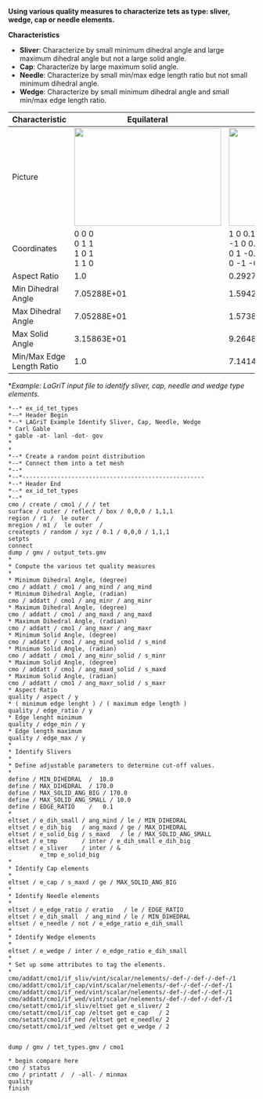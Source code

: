 **Using various quality measures to characterize tets as type: sliver, wedge, cap or needle elements.**

**Characteristics**

- **Sliver**: Characterize by small minimum dihedral angle and large maximum dihedral angle but not a large solid angle.
- **Cap**: Characterize by large maximum solid angle.
- **Needle**: Characterize by small min/max edge length ratio but not small minimum dihedral angle.
- **Wedge**: Characterize by small minimum dihedral angle and small min/max edge length ratio.

Characteristic    | Equilateral | Sliver | Cap | Needle | Wedge 
--- | ---- | --- | ---- | --- | ---
Picture | <img height="200" width="300" src="https://lanl.github.io/LaGriT/assets/images/quality_tet_equilateral.png"> | <img height="200" width="300" src="https://lanl.github.io/LaGriT/assets/images/quality_tet_sliver.png"> | <img height="200" width="300" src="https://lanl.github.io/LaGriT/assets/images/quality_tet_cap.png"> | <img height="200" width="300" src="https://lanl.github.io/LaGriT/assets/images/quality_tet_needle.png"> | <img height="200" width="300" src="https://lanl.github.io/LaGriT/assets/images/quality_tet_wedge.png"> |
Coordinates | 0 0 0 <br> 0 1 1 <br> 1 0 1 <br> 1 1 0 | 1 0 0.1 <br> -1 0 0.1 <br> 0 1 -0.1 <br> 0 -1 -0.1 | 1 0 0 <br> 1 1 0 <br> 0 0 0 <br> 0.75 0.25 0.1 | .1 -.1 0 <br> .1 .1 0 <br> -.1 0 0 <br> 0 0 1 | 1 0 0 <br> -1 0 0 <br> 0 1 0.1 <br> 0 1 -0.1 
Aspect Ratio | 1.0 | 0.2927 | 0.07448 | 0.3429 | 0.2617
Min Dihedral Angle | 7.05288E+01 | 1.59424E+01 | 1.57932E+01 | 5.33585E+01 | 1.14212E+01
Max Dihedral Angle | 7.05288E+01 | 1.57380E+02 | 1.49550E+02 | 8.74394E+01 | 90.0
Max Solid Angle | 3.15863E+01 | 9.26487E+00 | 2.60111E+02 | 5.56182E+01 | 8.19307E+01
Min/Max Edge Length Ratio  | 1.0 | 7.14143E-01 | 2.59808E-01 | 1.98030E-01 | 0.1

**Example: LaGriT input file to identify sliver, cap, needle and wedge type elements.*

    *--* ex_id_tet_types
    *--* Header Begin
    *--* LAGriT Example Identify Sliver, Cap, Needle, Wedge
    * Carl Gable
    * gable -at- lanl -dot- gov
    *
    *
    *--* Create a random point distribution
    *--* Connect them into a tet mesh
    *--*
    *--*----------------------------------------------------
    *--* Header End
    *--* ex_id_tet_types
    *--*
    cmo / create / cmo1 / / / tet
    surface / outer / reflect / box / 0,0,0 / 1,1,1
    region / r1 /  le outer  /
    mregion / m1 /  le outer  /
    createpts / random / xyz / 0.1 / 0,0,0 / 1,1,1
    setpts
    connect
    dump / gmv / output_tets.gmv
    *
    * Compute the various tet quality measures
    *
    * Minimum Dihedral Angle, (degree)
    cmo / addatt / cmo1 / ang_mind / ang_mind
    * Minimum Dihedral Angle, (radian)
    cmo / addatt / cmo1 / ang_minr / ang_minr
    * Maximum Dihedral Angle, (degree)
    cmo / addatt / cmo1 / ang_maxd / ang_maxd
    * Maximum Dihedral Angle, (radian)
    cmo / addatt / cmo1 / ang_maxr / ang_maxr
    * Minimum Solid Angle, (degree)
    cmo / addatt / cmo1 / ang_mind_solid / s_mind
    * Minimum Solid Angle, (radian)
    cmo / addatt / cmo1 / ang_minr_solid / s_minr
    * Maximum Solid Angle, (degree)
    cmo / addatt / cmo1 / ang_maxd_solid / s_maxd
    * Maximum Solid Angle, (radian)
    cmo / addatt / cmo1 / ang_maxr_solid / s_maxr
    * Aspect Ratio
    quality / aspect / y
    * ( minimum edge lenght ) / ( maximum edge length )
    quality / edge_ratio / y
    * Edge lenght minimum
    quality / edge_min / y
    * Edge length maximum
    quality / edge_max / y
    *
    * Identify Slivers
    *
    * Define adjustable parameters to determine cut-off values.
    *
    define / MIN_DIHEDRAL  /  10.0
    define / MAX_DIHEDRAL  / 170.0
    define / MAX_SOLID_ANG_BIG / 170.0
    define / MAX_SOLID_ANG_SMALL / 10.0
    define / EDGE_RATIO    /   0.1
    *
    eltset / e_dih_small / ang_mind / le / MIN_DIHEDRAL
    eltset / e_dih_big   / ang_maxd / ge / MAX_DIHEDRAL
    eltset / e_solid_big / s_maxd   / le / MAX_SOLID_ANG_SMALL
    eltset / e_tmp       / inter / e_dih_small e_dih_big
    eltset / e_sliver    / inter / &
             e_tmp e_solid_big
    *
    * Identify Cap elements
    *
    eltset / e_cap / s_maxd / ge / MAX_SOLID_ANG_BIG
    *
    * Identify Needle elements
    *
    eltset / e_edge_ratio / eratio   / le / EDGE_RATIO
    eltset / e_dih_small  / ang_mind / le / MIN_DIHEDRAL
    eltset / e_needle / not / e_edge_ratio e_dih_small
    *
    * Identify Wedge elements
    *
    eltset / e_wedge / inter / e_edge_ratio e_dih_small
    *
    * Set up some attributes to tag the elements.
    *
    cmo/addatt/cmo1/if_sliv/vint/scalar/nelements/-def-/-def-/-def-/1
    cmo/addatt/cmo1/if_cap/vint/scalar/nelements/-def-/-def-/-def-/1
    cmo/addatt/cmo1/if_ned/vint/scalar/nelements/-def-/-def-/-def-/1
    cmo/addatt/cmo1/if_wed/vint/scalar/nelements/-def-/-def-/-def-/1
    cmo/setatt/cmo1/if_sliv/eltset get e_sliver/ 2
    cmo/setatt/cmo1/if_cap /eltset get e_cap   / 2
    cmo/setatt/cmo1/if_ned /eltset get e_needle/ 2
    cmo/setatt/cmo1/if_wed /eltset get e_wedge / 2


    dump / gmv / tet_types.gmv / cmo1

    * begin compare here
    cmo / status
    cmo / printatt /  / -all- / minmax
    quality
    finish
